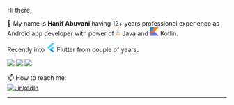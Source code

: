 Hi there,

🔭 My name is <B>Hanif Abuvani</B> having 12+ years professional experience as Android app developer with power of <img src="https://github.com/Hanif-abuvani/Hanif-abuvani/blob/main/java.svg" alt="" height="20"> Java and <img src="https://github.com/Hanif-abuvani/Hanif-abuvani/blob/main/kotlin.svg" alt="" height="20"> Kotlin.

Recently into <img src="https://github.com/Hanif-abuvani/Hanif-abuvani/blob/main/flutterio-icon.svg" alt="" height="20"> Flutter from couple of years.

<!-- https://github-readme-stats.vercel.app/api?username=DennisHartrampf&show_icons=true -->
<p>
  <a href="#"><img src="https://img.shields.io/badge/Kotlin-Expert-_.svg?logo=kotlin"></a>
  <a href="#"><img src="https://img.shields.io/badge/Java-Expert-_.svg?logo=java"></a>
  <a href="#"><img src="https://img.shields.io/badge/Flutter-Enthusiast-_.svg?logo=flutter"></a>
</p>
<p>
 📫 How to reach me:
  </br>
  <a href="https://www.linkedin.com/in/hanif-abuvani"><img src="https://img.shields.io/badge/LinkedIn--_.svg?style=social&logo=linkedin" alt="LinkedIn"></a>
  </p>

<hr>
